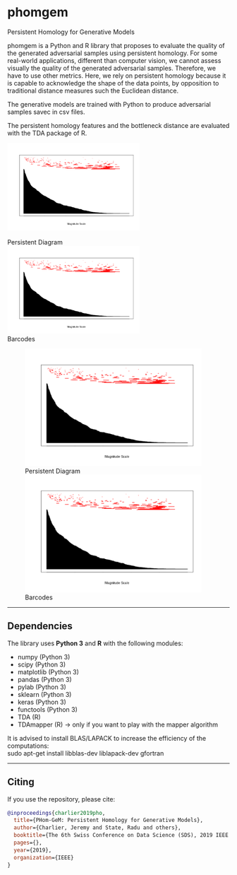 # phomgem
Persistent Homology for Generative Models

phomgem is a Python and R library that proposes to evaluate the quality of the generated adversarial samples using persistent homology. For some real-world applications, different than computer vision, we cannot assess visually the quality of the generated adversarial samples. Therefore, we have to use other metrics. Here, we rely on persistent homology because it is capable to acknowledge the shape of the data points, by opposition to traditional distance measures such the Euclidean distance.

The generative models are trained with Python to produce adversarial samples savec in csv files.

The persistent homology features and the bottleneck distance are evaluated with the TDA package of R. 

<p float="left">
  <img src="https://github.com/dagrate/phomgem/blob/master/images/barcodes_originSamples.png" width="300"/>
  <figcaption>Persistent Diagram</figcaption>
  <img src="https://github.com/dagrate/phomgem/blob/master/images/barcodes_originSamples.png" width="300"/>
  <figcaption>Barcodes</figcaption>
</p>

<figure>
  <img src="https://github.com/dagrate/phomgem/blob/master/images/barcodes_originSamples.png" width="400"/>
  <figcaption>Persistent Diagram</figcaption>
  <img src="https://github.com/dagrate/phomgem/blob/master/images/barcodes_originSamples.png" width="400"/>
  <figcaption>Barcodes</figcaption>
</figure>


----------------------------

## Dependencies

The library uses **Python 3** and **R** with the following modules:
- numpy (Python 3)
- scipy (Python 3)
- matplotlib (Python 3)
- pandas (Python 3)
- pylab (Python 3)
- sklearn (Python 3)
- keras (Python 3)
- functools (Python 3)
- TDA (R)
- TDAmapper (R) -> only if you want to play with the mapper algorithm

It is advised to install BLAS/LAPACK to increase the efficiency of the computations:  
sudo apt-get install libblas-dev liblapack-dev gfortran

----------------------------

## Citing

If you use the repository, please cite:

```bibtex
@inproceedings{charlier2019pho,
  title={PHom-GeM: Persistent Homology for Generative Models},
  author={Charlier, Jeremy and State, Radu and others},
  booktitle={The 6th Swiss Conference on Data Science (SDS), 2019 IEEE International Conference},
  pages={},
  year={2019},
  organization={IEEE}
}
```
